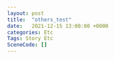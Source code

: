 ```yaml
---
layout: post
title:  "others_test"
date:   2021-12-15 13:00:00 +0000
categories: Etc
Tags: Story Etc
SceneCode: []
---
```

